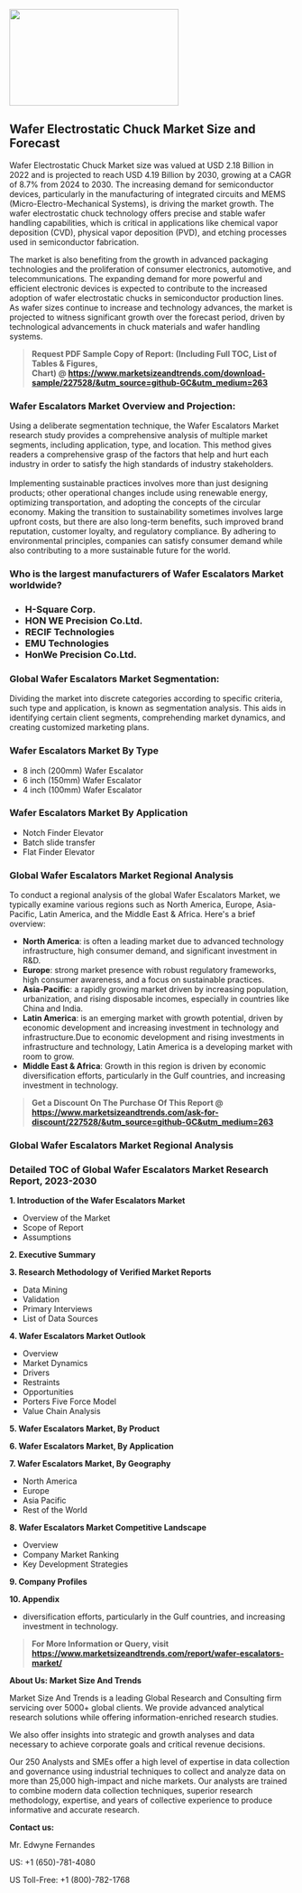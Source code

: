 <p><img class="alignnone size-medium wp-image-20088" src="https://ffe5etoiles.com/wp-content/uploads/2024/12/MST1-300x171.png" alt="" width="300" height="171" /></p><h2>Wafer Electrostatic Chuck Market Size and Forecast</h2><p>Wafer Electrostatic Chuck Market size was valued at USD 2.18 Billion in 2022 and is projected to reach USD 4.19 Billion by 2030, growing at a CAGR of 8.7% from 2024 to 2030. The increasing demand for semiconductor devices, particularly in the manufacturing of integrated circuits and MEMS (Micro-Electro-Mechanical Systems), is driving the market growth. The wafer electrostatic chuck technology offers precise and stable wafer handling capabilities, which is critical in applications like chemical vapor deposition (CVD), physical vapor deposition (PVD), and etching processes used in semiconductor fabrication.</p><p>The market is also benefiting from the growth in advanced packaging technologies and the proliferation of consumer electronics, automotive, and telecommunications. The expanding demand for more powerful and efficient electronic devices is expected to contribute to the increased adoption of wafer electrostatic chucks in semiconductor production lines. As wafer sizes continue to increase and technology advances, the market is projected to witness significant growth over the forecast period, driven by technological advancements in chuck materials and wafer handling systems.</p></p><blockquote id="" class=""><strong>Request PDF Sample Copy of Report: (Including Full TOC, List of Tables &amp; Figures, Chart)&nbsp;@&nbsp;<strong><a href="https://www.marketsizeandtrends.com/download-sample/227528/&utm_source=github-GC&utm_medium=263" target="_blank">https://www.marketsizeandtrends.com/download-sample/227528/&utm_source=github-GC&utm_medium=263</a></strong></strong></blockquote><h3 id="" class="">Wafer Escalators Market&nbsp;Overview and Projection:</h3><p id="" class="">Using a deliberate segmentation technique, the Wafer Escalators Market research study provides a comprehensive analysis of multiple market segments, including application, type, and location. This method gives readers a comprehensive grasp of the factors that help and hurt each industry in order to satisfy the high standards of industry stakeholders. <br /> <br />Implementing sustainable practices involves more than just designing products; other operational changes include using renewable energy, optimizing transportation, and adopting the concepts of the circular economy. Making the transition to sustainability sometimes involves large upfront costs, but there are also long-term benefits, such improved brand reputation, customer loyalty, and regulatory compliance. By adhering to environmental principles, companies can satisfy consumer demand while also contributing to a more sustainable future for the world.</p><h3 id="" class="">Who is the largest manufacturers of&nbsp;Wafer Escalators Market worldwide?</h3><h3 class=""><p><ul><li>H-Square Corp. </li><li> HON WE Precision Co.Ltd. </li><li> RECIF Technologies </li><li> EMU Technologies </li><li> HonWe Precision Co.Ltd.</li></ul></p></h3><h3 id="" class="">Global&nbsp;Wafer Escalators Market Segmentation:</h3><p id="" class="">Dividing the market into discrete categories according to specific criteria, such type and application, is known as segmentation analysis. This aids in identifying certain client segments, comprehending market dynamics, and creating customized marketing plans.</p><h3 id="" class="">Wafer Escalators Market&nbsp;By Type</h3><p><p><ul><li>8 inch (200mm) Wafer Escalator</li><li> 6 inch (150mm) Wafer Escalator</li><li> 4 inch (100mm) Wafer Escalator</p></li></ul></p></p><h3 id="" class="">Wafer Escalators Market&nbsp;By Application</h3><p class=""><p><ul><li>Notch Finder Elevator</li><li> Batch slide transfer</li><li> Flat Finder Elevator</li></ul></p></p><h3 id="" class="">Global Wafer Escalators Market Regional Analysis</h3><p id="" class="">To conduct a regional analysis of the global Wafer Escalators Market, we typically examine various regions such as North America, Europe, Asia-Pacific, Latin America, and the Middle East &amp; Africa. Here's a brief overview:</p><ul><li><strong>North America</strong>: is often a leading market due to advanced technology infrastructure, high consumer demand, and significant investment in R&amp;D.</li><li><strong>Europe</strong>: strong market presence with robust regulatory frameworks, high consumer awareness, and a focus on sustainable practices.</li><li><strong>Asia-Pacific</strong>: a rapidly growing market driven by increasing population, urbanization, and rising disposable incomes, especially in countries like China and India.</li><li><strong>Latin America</strong>: is an emerging market with growth potential, driven by economic development and increasing investment in technology and infrastructure.Due to economic development and rising investments in infrastructure and technology, Latin America is a developing market with room to grow.</li><li><strong>Middle East &amp; Africa</strong>: Growth in this region is driven by economic diversification efforts, particularly in the Gulf countries, and increasing investment in technology.</li></ul><blockquote id="" class=""><strong>Get a Discount On The Purchase Of This Report @ <strong><a href="https://www.marketsizeandtrends.com/ask-for-discount/227528/&utm_source=github-GC&utm_medium=263" target="_blank">https://www.marketsizeandtrends.com/ask-for-discount/227528/&utm_source=github-GC&utm_medium=263</a></strong></strong></blockquote><h3 id="" class="">Global Wafer Escalators Market Regional Analysis</h3><h3 id="" class="">Detailed TOC of Global Wafer Escalators Market Research Report, 2023-2030</h3><p id="" class=""><strong>1. Introduction of the Wafer Escalators Market</strong></p><ul><li>Overview of the Market</li><li>Scope of Report</li><li>Assumptions</li></ul><p id="" class=""><strong>2. Executive Summary</strong></p><p id="" class=""><strong>3. Research Methodology of Verified Market Reports</strong></p><ul><li>Data Mining</li><li>Validation</li><li>Primary Interviews</li><li>List of Data Sources</li></ul><p id="" class=""><strong>4. Wafer Escalators Market Outlook</strong></p><ul><li>Overview</li><li>Market Dynamics</li><li>Drivers</li><li>Restraints</li><li>Opportunities</li><li>Porters Five Force Model</li><li>Value Chain Analysis</li></ul><p id="" class=""><strong>5. Wafer Escalators Market, By Product</strong></p><p id="" class=""><strong>6. Wafer Escalators Market, By Application</strong></p><p id="" class=""><strong>7. Wafer Escalators Market, By Geography</strong></p><ul><li>North America</li><li>Europe</li><li>Asia Pacific</li><li>Rest of the World</li></ul><p id="" class=""><strong>8. Wafer Escalators Market Competitive Landscape</strong></p><ul><li>Overview</li><li>Company Market Ranking</li><li>Key Development Strategies</li></ul><p id="" class=""><strong>9. Company Profiles</strong></p><p id="" class=""><strong>10. Appendix</strong></p><ul><li>diversification efforts, particularly in the Gulf countries, and increasing investment in technology.</li></ul><blockquote id="" class=""><strong>For More Information or Query, visit <strong><strong><a href="https://www.marketsizeandtrends.com/report/wafer-escalators-market/" target="_blank">https://www.marketsizeandtrends.com/report/wafer-escalators-market/</a></strong></strong></strong></blockquote><p id="" class=""><strong>About Us: Market Size And Trends</strong></p><p id="" class="">Market Size And Trends is a leading Global Research and Consulting firm servicing over 5000+ global clients. We provide advanced analytical research solutions while offering information-enriched research studies.</p><p id="" class="">We also offer insights into strategic and growth analyses and data necessary to achieve corporate goals and critical revenue decisions.</p><p id="" class="">Our 250 Analysts and SMEs offer a high level of expertise in data collection and governance using industrial techniques to collect and analyze data on more than 25,000 high-impact and niche markets. Our analysts are trained to combine modern data collection techniques, superior research methodology, expertise, and years of collective experience to produce informative and accurate research.</p><p id="" class=""><strong>Contact us:</strong></p><p id="" class="">Mr. Edwyne Fernandes</p><p id="" class="">US: +1 (650)-781-4080</p><p id="" class="">US Toll-Free: +1 (800)-782-1768</p>
